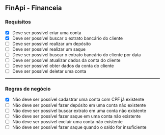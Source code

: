 ## FinApi - Financeia
### Requisitos
- [x] Deve ser possível criar uma conta
- [x] Deve ser possível buscar o extrato bancário do cliente
- [ ] Deve ser possível realizar um depósito
- [ ] Deve ser possível realizar um saque
- [ ] Deve ser possível buscar o extrato bancário do cliente por data
- [ ] Deve ser possível atualizar dados da conta do cliente
- [ ] Deve ser possível obter dados da conta do cliente
- [ ] Deve ser possível deletar uma conta

---

### Regras de negócio
- [x] Não deve ser possível cadastrar uma conta com CPF já existente
- [ ] Não deve ser possível fazer depósito em uma conta não existente
- [ ] Não deve ser possível buscar extrato em uma conta não existente
- [ ] Não deve ser possível fazer saque em uma conta não existente
- [ ] Não deve ser possível excluir uma conta não existente
- [ ] Não deve ser possível fazer saque quando o saldo for insuficiente